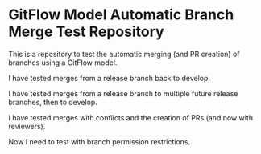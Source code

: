 # GitFlow Model Automatic Branch Merge Test Repository

This is a repository to test the automatic merging (and PR creation) of branches using a GitFlow model.

I have tested merges from a release branch back to develop.

I have tested merges from a release branch to multiple future release branches, then to develop.

I have tested merges with conflicts and the creation of PRs (and now with reviewers).

Now I need to test with branch permission restrictions.